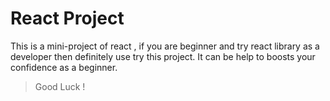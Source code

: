 # React Project

This is a mini-project of react , if you are beginner and try react library as a developer then definitely use try this project. It can be help to boosts your confidence as a beginner.

> Good Luck !
